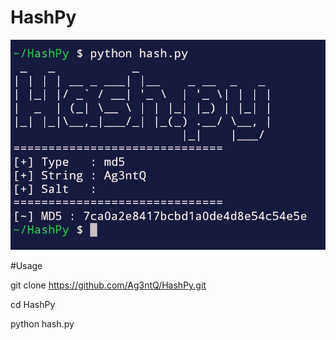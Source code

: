 # HashPy
![CHEESE!](img.jpg)

#Usage

git clone https://github.com/Ag3ntQ/HashPy.git

cd HashPy

python hash.py
